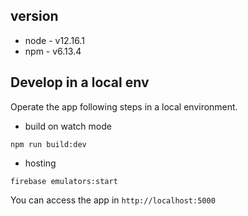 ## version

- node - v12.16.1
- npm - v6.13.4

## Develop in a local env

Operate the app following steps in a local environment.

- build on watch mode

```
npm run build:dev
```

- hosting

```
firebase emulators:start
```

You can access the app in `http://localhost:5000`
